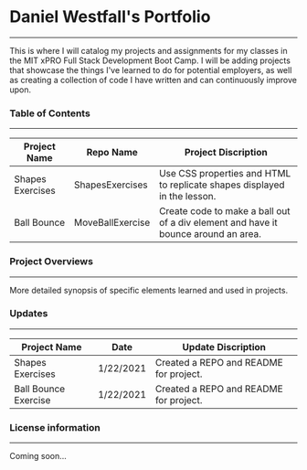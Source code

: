 # Daniel Westfall's Portfolio
___

This is where I will catalog my projects and assignments for my classes in the MIT xPRO Full Stack Development Boot Camp. I will be adding projects 
that showcase the things I've learned to do for potential employers, as well as creating a collection of code I have written and can continuously improve upon.<br>

### Table of Contents

___

Project Name | Repo Name | Project Discription
-------------|-----------|--------------------
Shapes Exercises | ShapesExercises | Use CSS properties and HTML to replicate shapes displayed in the lesson.
Ball Bounce | MoveBallExercise | Create code to make a ball out of a div element and have it bounce around an area. 


### Project Overviews

___

More detailed synopsis of specific elements learned and used in projects. <br>

### Updates

___

Project Name | Date | Update Discription
-------------|------|--------------------
Shapes Exercises | 1/22/2021 | Created a REPO and README for project.
Ball Bounce Exercise | 1/22/2021 | Created a REPO and README for project.

### License information

___

Coming soon... <br>
